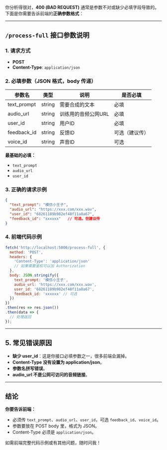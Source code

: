 你分析得很对，**400 (BAD REQUEST)** 通常是参数不对或缺少必填字段导致的。  
下面是你需要告诉前端的**正确参数格式**：

---

## `/process-full` 接口参数说明

### 1. 请求方式
- **POST**
- **Content-Type**: `application/json`

### 2. 必填参数（JSON 格式，body 传递）

| 参数名         | 类型   | 说明                   | 是否必填 |
| -------------- | ------ | ---------------------- | -------- |
| text_prompt    | string | 需要合成的文本         | 必填     |
| audio_url      | string | 训练用的音频公网URL    | 必填     |
| user_id        | string | 用户ID                 | 必填     |
| feedback_id    | string | 反馈ID                 | 可选（建议传）|
| voice_id       | string | 声音ID                 | 可选     |

**最基础的必填：**  
- `text_prompt`
- `audio_url`
- `user_id`

### 3. 正确的请求示例

```json
{
  "text_prompt": "模仿小王子",
  "audio_url": "https://xxx.com/xxx.wav",
  "user_id": "68261189b982ef48f11a8a67",
  "feedback_id": "xxxxxx"   // 可选，但建议传
}
```

### 4. 前端代码示例

```js
fetch('http://localhost:5000/process-full', {
  method: 'POST',
  headers: {
    'Content-Type': 'application/json'
    // 如果需要鉴权可以加 Authorization
  },
  body: JSON.stringify({
    text_prompt: '模仿小王子',
    audio_url: 'https://xxx.com/xxx.wav',
    user_id: '68261189b982ef48f11a8a67',
    feedback_id: 'xxxxxx' // 可选
  })
})
.then(res => res.json())
.then(data => {
  // 处理返回
});
```

---

## 5. 常见错误原因

- **缺少 user_id**：这是你接口必填参数之一，很多前端会漏掉。
- **Content-Type 没有设置为 application/json**。
- **参数名拼写错误**。
- **audio_url 不是公网可访问的音频链接**。

---

## 结论

**你要告诉前端：**
- 必须传 `text_prompt`、`audio_url`、`user_id`，可选 `feedback_id`、`voice_id`。
- 参数要放在 POST body 里，格式为 JSON。
- Content-Type 必须是 `application/json`。

如需前端完整代码示例或有其他问题，随时问我！
